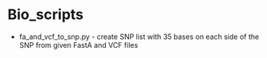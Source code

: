 # Bio_scripts
* fa_and_vcf_to_snp.py - create SNP list with 35 bases on each side of the SNP from given FastA and VCF files

